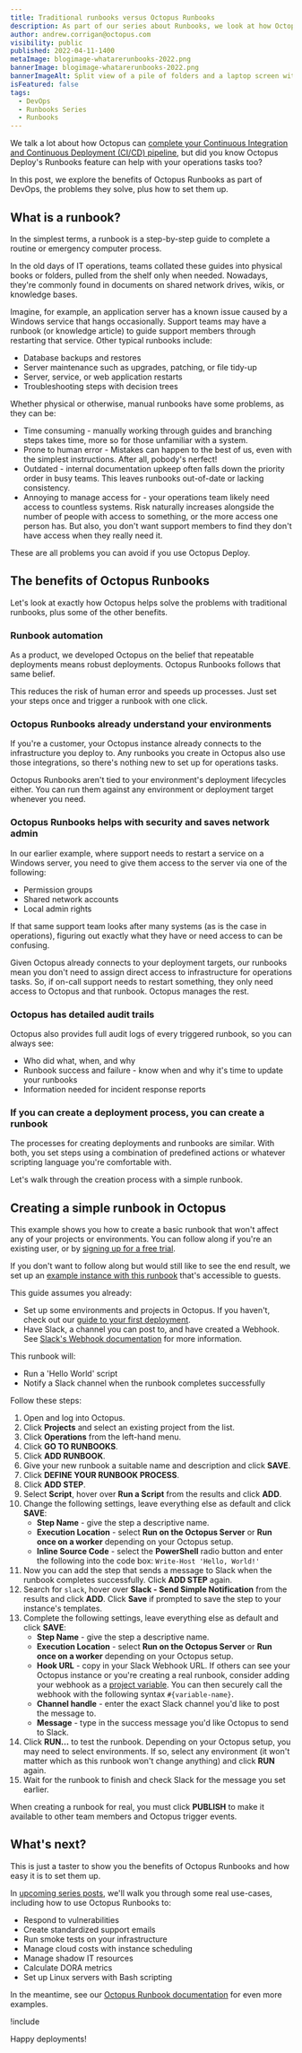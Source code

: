 ```yaml
---
title: Traditional runbooks versus Octopus Runbooks
description: As part of our series about Runbooks, we look at how Octopus Runbooks solves the problems with traditional runbooks.
author: andrew.corrigan@octopus.com
visibility: public
published: 2022-04-11-1400
metaImage: blogimage-whatarerunbooks-2022.png
bannerImage: blogimage-whatarerunbooks-2022.png
bannerImageAlt: Split view of a pile of folders and a laptop screen with an Octopus tentacle emerging out the side.
isFeatured: false
tags: 
  - DevOps
  - Runbooks Series
  - Runbooks
---
```


We talk a lot about how Octopus can [complete your Continuous Integration and Continuous Deployment (CI/CD) pipeline](https://octopus.com/blog/how-octopus-complements-build-server), but did you know Octopus Deploy's Runbooks feature can help with your operations tasks too?

In this post, we explore the benefits of Octopus Runbooks as part of DevOps, the problems they solve, plus how to set them up.

## What is a runbook?

In the simplest terms, a runbook is a step-by-step guide to complete a routine or emergency computer process.

In the old days of IT operations, teams collated these guides into physical books or folders, pulled from the shelf only when needed. Nowadays, they're commonly found in documents on shared network drives, wikis, or knowledge bases.

Imagine, for example, an application server has a known issue caused by a Windows service that hangs occasionally. Support teams may have a runbook (or knowledge article) to guide support members through restarting that service. Other typical runbooks include:

- Database backups and restores
- Server maintenance such as upgrades, patching, or file tidy-up
- Server, service, or web application restarts
- Troubleshooting steps with decision trees

Whether physical or otherwise, manual runbooks have some problems, as they can be:

- Time consuming - manually working through guides and branching steps takes time, more so for those unfamiliar with a system.
- Prone to human error - Mistakes can happen to the best of us, even with the simplest instructions. After all, pobody's nerfect!
- Outdated - internal documentation upkeep often falls down the priority order in busy teams. This leaves runbooks out-of-date or lacking consistency.
- Annoying to manage access for - your operations team likely need access to countless systems. Risk naturally increases alongside the number of people with access to something, or the more access one person has. But also, you don't want support members to find they don't have access when they really need it.

These are all problems you can avoid if you use Octopus Deploy. 

## The benefits of Octopus Runbooks

Let's look at exactly how Octopus helps solve the problems with traditional runbooks, plus some of the other benefits.

### Runbook automation

As a product, we developed Octopus on the belief that repeatable deployments means robust deployments. Octopus Runbooks follows that same belief.

This reduces the risk of human error and speeds up processes. Just set your steps once and trigger a runbook with one click.

### Octopus Runbooks already understand your environments

If you're a customer, your Octopus instance already connects to the infrastructure you deploy to. Any runbooks you create in Octopus also use those integrations, so there's nothing new to set up for operations tasks.

Octopus Runbooks aren't tied to your environment's deployment lifecycles either. You can run them against any environment or deployment target whenever you need.

### Octopus Runbooks helps with security and saves network admin

In our earlier example, where support needs to restart a service on a Windows server, you need to give them access to the server via one of the following:

- Permission groups
- Shared network accounts
- Local admin rights

If that same support team looks after many systems (as is the case in operations), figuring out exactly what they have or need access to can be confusing.

Given Octopus already connects to your deployment targets, our runbooks mean you don't need to assign direct access to infrastructure for operations tasks. So, if on-call support needs to restart something, they only need access to Octopus and that runbook. Octopus manages the rest.

### Octopus has detailed audit trails

Octopus also provides full audit logs of every triggered runbook, so you can always see:

- Who did what, when, and why
- Runbook success and failure - know when and why it's time to update your runbooks
- Information needed for incident response reports

### If you can create a deployment process, you can create a runbook

The processes for creating deployments and runbooks are similar. With both, you set steps using a combination of predefined actions or whatever scripting language you're comfortable with.

Let's walk through the creation process with a simple runbook.

## Creating a simple runbook in Octopus

This example shows you how to create a basic runbook that won't affect any of your projects or environments. You can follow along if you're an existing user, or by [signing up for a free trial](https://octopus.com/start).

If you don't want to follow along but would still like to see the end result, we set up an [example instance with this runbook](https://tenpillars.octopus.app/app#/Spaces-82/projects/starter-runbooks/operations/runbooks/Runbooks-181/process/RunbookProcess-Runbooks-181) that's accessible to guests.

This guide assumes you already:

- Set up some environments and projects in Octopus. If you haven't, check out our [guide to your first deployment](https://octopus.com/docs/getting-started/first-deployment).
- Have Slack, a channel you can post to, and have created a Webhook. See [Slack's Webhook documentation](https://api.slack.com/messaging/webhooks) for more information.

This runbook will:

- Run a 'Hello World' script
- Notify a Slack channel when the runbook completes successfully

Follow these steps:

1. Open and log into Octopus.
1. Click **Projects** and select an existing project from the list.
1. Click **Operations** from the left-hand menu.
1. Click **GO TO RUNBOOKS**.
1. Click **ADD RUNBOOK**.
1. Give your new runbook a suitable name and description and click **SAVE**.
1. Click **DEFINE YOUR RUNBOOK PROCESS**.
1. Click **ADD STEP**.
1. Select **Script**, hover over **Run a Script** from the results and click **ADD**.
1. Change the following settings, leave everything else as default and click **SAVE**:
   - **Step Name** - give the step a descriptive name.
   - **Execution Location** - select **Run on the Octopus Server** or **Run once on a worker** depending on your Octopus setup.
   - **Inline Source Code** - select the **PowerShell** radio button and enter the following into the code box: `Write-Host 'Hello, World!'`
1. Now you can add the step that sends a message to Slack when the runbook completes successfully. Click **ADD STEP** again. 
1. Search for `slack`, hover over **Slack - Send Simple Notification** from the results and click **ADD**. Click **Save** if prompted to save the step to your instance's templates.
1. Complete the following settings, leave everything else as default and click **SAVE**:
   - **Step Name** - give the step a descriptive name.
   - **Execution Location** - select **Run on the Octopus Server** or **Run once on a worker** depending on your Octopus setup.
   - **Hook URL** - copy in your Slack Webhook URL. If others can see your Octopus instance or you're creating a real runbook, consider adding your webhook as a [project variable](https://octopus.com/docs/projects/variables). You can then securely call the webhook with the following syntax `#{variable-name}`.
   - **Channel handle** - enter the exact Slack channel you'd like to post the message to.
   - **Message** - type in the success message you'd like Octopus to send to Slack.
 1. Click **RUN...** to test the runbook. Depending on your Octopus setup, you may need to select environments. If so, select any environment (it won't matter which as this runbook won't change anything) and click **RUN** again.
 1. Wait for the runbook to finish and check Slack for the message you set earlier.

When creating a runbook for real, you must click **PUBLISH** to make it available to other team members and Octopus trigger events.

## What's next?

This is just a taster to show you the benefits of Octopus Runbooks and how easy it is to set them up.

In [upcoming series posts](https://octopus.com/blog/tag/Runbooks%20Series), we'll walk you through some real use-cases, including how to use Octopus Runbooks to:

- Respond to vulnerabilities
- Create standardized support emails
- Run smoke tests on your infrastructure
- Manage cloud costs with instance scheduling
- Manage shadow IT resources
- Calculate DORA metrics
- Set up Linux servers with Bash scripting

In the meantime, see our [Octopus Runbook documentation](https://octopus.com/docs/runbooks/runbook-examples) for even more examples.

!include <q2-2022-newsletter-cta>

Happy deployments!